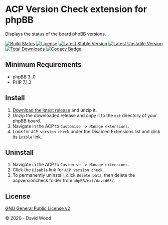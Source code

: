 # ACP Version Check extension for phpBB

Displays the status of the board phpBB versions.

[![Build Status](https://travis-ci.com/david63/acpversioncheck.svg?branch=master)](https://travis-ci.com/david63/acpversioncheck)
[![License](https://poser.pugx.org/david63/acpversioncheck/license)](https://packagist.org/packages/david63/acpversioncheck)
[![Latest Stable Version](https://poser.pugx.org/david63/acpversioncheck/v/stable)](https://packagist.org/packages/david63/acpversioncheck)
[![Latest Unstable Version](https://poser.pugx.org/david63/acpversioncheck/v/unstable)](https://packagist.org/packages/david63/acpversioncheck)
[![Total Downloads](https://poser.pugx.org/david63/acpversioncheck/downloads)](https://packagist.org/packages/david63/acpversioncheck)
[![Codacy Badge](https://api.codacy.com/project/badge/Grade/2d87d97fe00446c9a056c8d9236fe7f7)](https://www.codacy.com/manual/david63/acpversioncheck?utm_source=github.com&amp;utm_medium=referral&amp;utm_content=david63/acpversioncheck&amp;utm_campaign=Badge_Grade)

## Minimum Requirements
* phpBB 3..0
* PHP 7.1.3

## Install
1. [Download the latest release](https://github.com/david63/acpversioncheck/archive/3.2.zip) and unzip it.
2. Unzip the downloaded release and copy it to the `ext` directory of your phpBB board.
3. Navigate in the ACP to `Customise -> Manage extensions`.
4. Look for `ACP version check` under the Disabled Extensions list and click its `Enable` link.

## Uninstall
1. Navigate in the ACP to `Customise -> Manage extensions`.
2. Click the `Disable` link for `ACP version check`.
3. To permanently uninstall, click `Delete Data`, then delete the acpversioncheck folder from `phpBB/ext/david63/`.

## License
[GNU General Public License v2](http://opensource.org/licenses/GPL-2.0)

© 2020 - David Wood